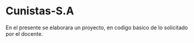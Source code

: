 # Cunistas-S.A
En el presente se elaborara un proyecto, en codigo basico de lo solicitado por el docente.
